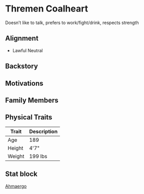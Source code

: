 # Thremen Coalheart

Doesn’t like to talk, prefers to work/fight/drink, respects strength

## Alignment

- Lawful Neutral

## Backstory

## Motivations

## Family Members

## Physical Traits

|Trait|Description|
|---|----------|
|Age| 189|
|Height|4'7"|
|Weight|199 lbs|

## Stat block

[Ahmaergo](https://www.dndbeyond.com/monsters/149778-ahmaergo)